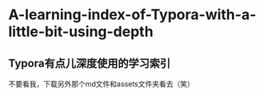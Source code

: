 # A-learning-index-of-Typora-with-a-little-bit-using-depth
## Typora有点儿深度使用的学习索引
不要看我，下载另外那个md文件和assets文件夹看去（笑）
